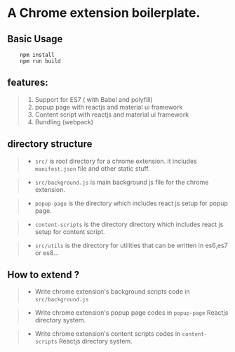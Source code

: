 # A Chrome extension boilerplate.

## Basic Usage

``` 
    npm install
    npm run build
```

## features: 
> 1. Support for  ES7 ( with Babel and polyfill)
> 2. popup page with reactjs and material ui framework
> 3. Content script with reactjs and material ui framework
> 4. Bundling (webpack)

## directory structure
> *    `src/` is root directory for a chrome extension. it includes `manifest.json` file and other static stuff.

> *    `src/background.js`  is main background js  file for the chrome extension.
 
 > *  `popup-page` is the directory which includes react js setup for popup page.
 
 > *  `content-scripts` is the directory  directory which includes react js setup for content script.
 
 > *  `src/utils` is the directory for utilities that can be written in es6,es7 or es8...
 
## How to extend ? 

>   *  Write chrome extension's background scripts code in `src/background.js`

>  * Write chrome extension's popup page codes in `popup-page` Reactjs directory system. 
 
 >  *  Write chrome extension's content scripts codes in `content-scripts` Reactjs directory system. 
